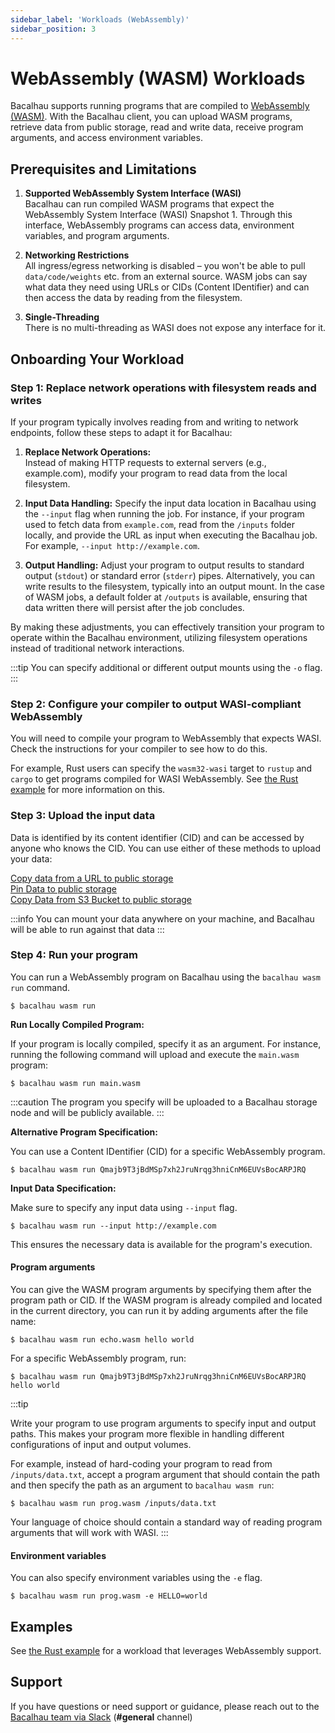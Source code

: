 ```yaml
---
sidebar_label: 'Workloads (WebAssembly)'
sidebar_position: 3
---
```

# WebAssembly (WASM) Workloads

Bacalhau supports running programs that are compiled to [WebAssembly (WASM)](https://webassembly.org/). With the Bacalhau client, you can upload WASM programs, retrieve data from public storage, read and write data, receive program arguments, and access environment variables.

## Prerequisites and Limitations

1. **Supported WebAssembly System Interface (WASI)**  
Bacalhau can run compiled WASM programs that expect the WebAssembly System Interface (WASI) Snapshot 1. Through this interface, WebAssembly programs can access data, environment variables, and program arguments.

2. **Networking Restrictions**  
All ingress/egress networking is disabled – you won't be able to pull `data/code/weights` etc. from an external source. WASM jobs can say what data they need using URLs or CIDs (Content IDentifier) and can then access the data by reading from the filesystem.

3. **Single-Threading**  
There is no multi-threading as WASI does not expose any interface for it.


## Onboarding Your Workload

### Step 1: Replace network operations with filesystem reads and writes

If your program typically involves reading from and writing to network endpoints, follow these steps to adapt it for Bacalhau:

1. **Replace Network Operations:**  
Instead of making HTTP requests to external servers (e.g., example.com), modify your program to read data from the local filesystem.

2. **Input Data Handling:**
Specify the input data location in Bacalhau using the `--input` flag when running the job. For instance, if your program used to fetch data from `example.com`, read from the `/inputs` folder locally, and provide the URL as input when executing the Bacalhau job. For example, `--input http://example.com`.  

3. **Output Handling:**
Adjust your program to output results to standard output (`stdout`) or standard error (`stderr`) pipes. Alternatively, you can write results to the filesystem, typically into an output mount. In the case of WASM jobs, a default folder at `/outputs` is available, ensuring that data written there will persist after the job concludes.

By making these adjustments, you can effectively transition your program to operate within the Bacalhau environment, utilizing filesystem operations instead of traditional network interactions.

:::tip
You can specify additional or different output mounts using the `-o` flag.
:::

### Step 2: Configure your compiler to output WASI-compliant WebAssembly

You will need to compile your program to WebAssembly that expects WASI. Check the instructions for your compiler to see how to do this.

For example, Rust users can specify the `wasm32-wasi` target to `rustup` and `cargo` to get programs compiled for WASI WebAssembly. See [the Rust example](Rust-WASM.md) for more information on this.

### Step 3: Upload the input data

Data is identified by its content identifier (CID) and can be accessed by anyone who knows the CID. You can use either of these methods to upload your data:

 [Copy data from a URL to public storage](../../data-ingestion/from-url.md)  
 [Pin Data to public storage](../../data-ingestion/pin.md)  
 [Copy Data from S3 Bucket to public storage](../../data-ingestion/s3.md)

:::info
You can mount your data anywhere on your machine, and Bacalhau will be able to run against that data
:::

### Step 4: Run your program

You can run a WebAssembly program on Bacalhau using the `bacalhau wasm run` command. 

```shell
$ bacalhau wasm run
```

**Run Locally Compiled Program:**

If your program is locally compiled, specify it as an argument. For instance, running the following command will upload and execute the `main.wasm` program:

```shell
$ bacalhau wasm run main.wasm
```


:::caution
The program you specify will be uploaded to a Bacalhau storage node and will be publicly available.
:::


**Alternative Program Specification:**

 You can use a Content IDentifier (CID) for a specific WebAssembly program.


```shell
$ bacalhau wasm run Qmajb9T3jBdMSp7xh2JruNrqg3hniCnM6EUVsBocARPJRQ
```

**Input Data Specification:**

Make sure to specify any input data using `--input` flag.

```shell
$ bacalhau wasm run --input http://example.com
```
This ensures the necessary data is available for the program's execution.


#### Program arguments

You can give the WASM program arguments by specifying them after the program path or CID. If the WASM program is already compiled and located in the current directory, you can run it by adding arguments after the file name:

```shell
$ bacalhau wasm run echo.wasm hello world
```

For a specific WebAssembly program, run:

```shell
$ bacalhau wasm run Qmajb9T3jBdMSp7xh2JruNrqg3hniCnM6EUVsBocARPJRQ hello world
```


:::tip

Write your program to use program arguments to specify input and output paths. This makes your program more flexible in handling different configurations of input and output volumes.

For example, instead of hard-coding your program to read from `/inputs/data.txt`, accept a program argument that should contain the path and then specify the path as an argument to `bacalhau wasm run`:

```shell
$ bacalhau wasm run prog.wasm /inputs/data.txt
```

Your language of choice should contain a standard way of reading program arguments that will work with WASI.
:::

#### Environment variables

You can also specify environment variables using the `-e` flag.

```shell
$ bacalhau wasm run prog.wasm -e HELLO=world
```

## Examples

See [the Rust example](Rust-WASM.md) for a workload that leverages WebAssembly support.
## Support


If you have questions or need support or guidance, please reach out to the [Bacalhau team via Slack](https://bacalhauproject.slack.com/ssb/redirect) (**#general** channel)
